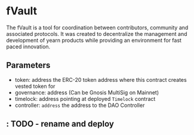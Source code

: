 # fVault

The fVault is a tool for coordination between contributors, community and associated protocols.
It was created to decentralize the management and development of yearn products while providing an environment for fast paced innovation.

## Parameters

* token: address the ERC-20 token address where this contract creates vested token for  
* governance: address (Can be Gnosis MultiSig on Mainnet)  
* timelock: address pointing at deployed `Timelock` contract  
* controller: `address` the address to the DAO Controller  


## : TODO - rename and deploy
